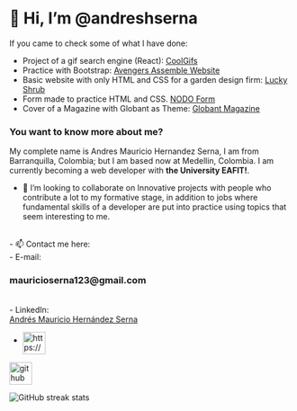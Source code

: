 <div align-content="center"><h1> 👋 Hi, I’m @andreshserna</h1></div>

If you came to check some of what I have done:
* Project of a gif search engine (React): <a href="https://coolgifs.netlify.app/">CoolGifs</a>
* Practice with Bootstrap: <a href="https://andreshserna.github.io/AvengersAssemble-Website/">Avengers Assemble Website</a>
* Basic website with only HTML and CSS for a garden design firm: <a href="https://andreshserna.github.io/Lucky-Shrub-wbsite/">Lucky Shrub</a> 
* Form made to practice HTML and CSS. <a href="https://andreshserna.github.io/Form-for-NODO/">NODO Form</a>
* Cover of a Magazine with Globant as Theme: <a href="https://andreshserna.github.io/Magazine-cover-of-Globant/">Globant Magazine</a> 

<h3>You want to know more about me?</h3>
My complete name is Andres Mauricio Hernandez Serna, I am from Barranquilla, Colombia; but I am based now at Medellin, Colombia. I am currently becoming a web  developer with <strong>the University EAFIT!</strong>.

- 💞️ I’m looking to collaborate on Innovative projects with people who contribute a lot to my formative stage, in addition to
jobs where fundamental skills of a developer are put into practice using topics that seem interesting to me.

<br>
- 📫 Contact me here:<br>
- E-mail: <h3>mauricioserna123@gmail.com</h3><br>
- LinkedIn:<div class="badge-base LI-profile-badge" data-locale="es_ES" data-size="medium" data-theme="light" data-type="HORIZONTAL" data-vanity="amhs03" data-version="v1"><a class="badge-base__link LI-simple-link" href="https://co.linkedin.com/in/amhs03?trk=profile-badge">Andrés Mauricio Hernández Serna</a></div>


-    <a href="https://www.linkedin.com/in/amhs03/" target="_blank"><img src="https://cdn-icons-png.flaticon.com/512/174/174857.png" alt="https://www.linkedin.com/in/amhs03/" style="max-width: 100%;" width="40" height="40" align="middle"></a>


[<img src='https://cdn.jsdelivr.net/npm/simple-icons@3.0.1/icons/github.svg' alt='github' height='40'>](https://github.com/andreshserna)  

![GitHub streak stats](https://github-readme-streak-stats.herokuapp.com/?user=andreshserna)
